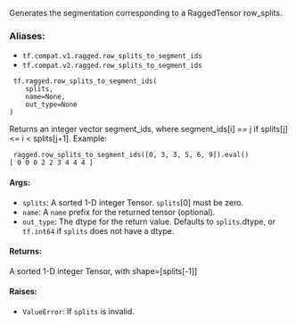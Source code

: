 
Generates the segmentation corresponding to a RaggedTensor row_splits.
### Aliases:
- `tf.compat.v1.ragged.row_splits_to_segment_ids`
- `tf.compat.v2.ragged.row_splits_to_segment_ids`

```
 tf.ragged.row_splits_to_segment_ids(
    splits,
    name=None,
    out_type=None
)
```

Returns an integer vector segment_ids, where segment_ids[i] == j if splits[j] <= i < splits[j+1]. Example:

```
 ragged.row_splits_to_segment_ids([0, 3, 3, 5, 6, 9]).eval()
[ 0 0 0 2 2 3 4 4 4 ]
```
#### Args:
- `splits`: A sorted 1-D integer Tensor. `splits`[0] must be zero.
- `name`: A `name` prefix for the returned tensor (optional).
- `out_type`: The dtype for the return value. Defaults to `splits`.dtype, or `tf.int64` if `splits` does not have a dtype.
#### Returns:

A sorted 1-D integer Tensor, with shape=[splits[-1]]
#### Raises:
- `ValueError`: If `splits` is invalid.

